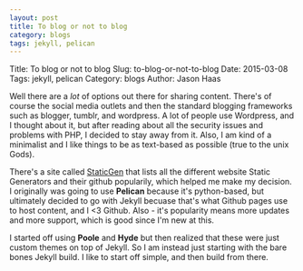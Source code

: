 ```yaml
---
layout: post
title: To blog or not to blog
category: blogs
tags: jekyll, pelican
---
```


Title: To blog or not to blog
Slug: to-blog-or-not-to-blog
Date: 2015-03-08
Tags: jekyll, pelican
Category: blogs
Author: Jason Haas

Well there are a *lot* of options out there for sharing content.  There's of course the social media outlets and then the standard blogging frameworks such as blogger, tumblr, and wordpress.  A lot of people use Wordpress, and I thought about it, but after reading about all the security issues and problems with PHP, I decided to stay away from it.  Also, I am kind of a minimalist and I like things to be as text-based as possible (true to the unix Gods).

There's a site called [StaticGen](https://www.staticgen.com) that lists all the different website Static Generators and their github popularily, which helped me make my decision.  I originally was going to use **Pelican** because it's python-based, but ultimately decided to go with Jekyll becuase that's what Github pages use to host content, and I <3 Github.  Also - it's popularity means more updates and more support, which is good since I'm new at this.

I started off using **Poole** and **Hyde** but then realized that these were just custom themes on top of Jekyll.  So I am instead just starting with the bare bones Jekyll build.  I like to start off simple, and then build from there.